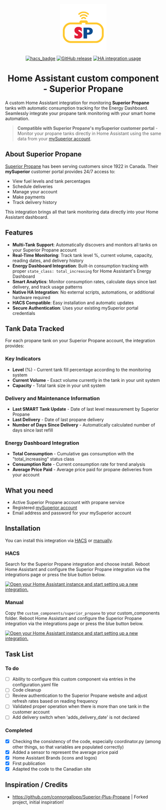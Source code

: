 <span align="center">

<a href="https://github.com/plmilord/Hass.io-custom-component-superior-propane"><img src="https://raw.githubusercontent.com/plmilord/Hass.io-custom-component-superior-propane/master/images/icon.png" width="150"></a>

[![hacs_badge](https://img.shields.io/badge/HACS-Default-orange.svg)](https://github.com/hacs/integration)
[![GitHub release](https://img.shields.io/github/release/plmilord/Hass.io-custom-component-superior-propane.svg)](https://GitHub.com/plmilord/Hass.io-custom-component-superior-propane/releases/)
[![HA integration usage](https://img.shields.io/badge/dynamic/json?color=41BDF5&logo=home-assistant&label=integration%20usage&suffix=%20installs&cacheSeconds=15600&url=https://analytics.home-assistant.io/custom_integrations.json&query=$.superior_propane.total)](https://analytics.home-assistant.io/custom_integrations.json)

# Home Assistant custom component - Superior Propane

</span>

A custom Home Assistant integration for monitoring **Superior Propane** tanks with automatic consumption tracking for the Energy Dashboard. Seamlessly integrate your propane tank monitoring with your smart home automation.

> **Compatible with Superior Propane's mySuperior customer portal** - Monitor your propane tanks directly in Home Assistant using the same data from your [mySuperior account](https://mysuperior.superiorpropane.com/account/individualLogin).

## About Superior Propane

[Superior Propane](https://mysuperior.superiorpropane.com/) has been serving customers since 1922 in Canada. Their **mySuperior** customer portal provides 24/7 access to:
- View fuel levels and tank percentages
- Schedule deliveries
- Manage your account
- Make payments
- Track delivery history

This integration brings all that tank monitoring data directly into your Home Assistant dashboard.

## Features

- **Multi-Tank Support**: Automatically discovers and monitors all tanks on your Superior Propane account
- **Real-Time Monitoring**: Track tank level %, current volume, capacity, reading dates, and delivery history
- **Energy Dashboard Integration**: Built-in consumption tracking with proper `state_class: total_increasing` for Home Assistant's Energy Dashboard
- **Smart Analytics**: Monitor consumption rates, calculate days since last delivery, and track usage patterns
- **Native HA Integration**: No external scripts, automations, or additional hardware required
- **HACS Compatible**: Easy installation and automatic updates
- **Secure Authentication**: Uses your existing mySuperior portal credentials

## Tank Data Tracked

For each propane tank on your Superior Propane account, the integration provides:

### Key Indicators
- **Level** (%) - Current tank fill percentage according to the monitoring system
- **Current Volume** - Exact volume currently in the tank in your unit system
- **Capacity** - Total tank size in your unit system

### Delivery and Maintenance Information
- **Last SMART Tank Update** - Date of last level measurement by Superior Propane
- **Last Delivery** - Date of last propane delivery
- **Number of Days Since Delivery** - Automatically calculated number of days since last refill

### Energy Dashboard Integration
- **Total Consumption** - Cumulative gas consumption with the "total_increasing" status class
- **Consumption Rate** - Current consumption rate for trend analysis
- **Average Price Paid** - Average price paid for propane deliveries from your account

## What you need

- Active Superior Propane account with propane service
- Registered [mySuperior account](https://mysuperior.superiorpropane.com/account/individualLogin)
- Email address and password for your mySuperior account

## Installation

You can install this integration via [HACS](#hacs) or [manually](#manual).

### HACS

Search for the Superior Propane integration and choose install. Reboot Home Assistant and configure the Superior Propane integration via the integrations page or press the blue button below.

[![Open your Home Assistant instance and start setting up a new integration.](https://my.home-assistant.io/badges/config_flow_start.svg)](https://my.home-assistant.io/redirect/config_flow_start/?domain=superior_propane)

### Manual

Copy the `custom_components/superior_propane` to your custom_components folder. Reboot Home Assistant and configure the Superior Propane integration via the integrations page or press the blue button below.

[![Open your Home Assistant instance and start setting up a new integration.](https://my.home-assistant.io/badges/config_flow_start.svg)](https://my.home-assistant.io/redirect/config_flow_start/?domain=superior_propane)

## Task List

### To do

- [ ] Ability to configure this custom component via entries in the configuration.yaml file
- [ ] Code cleanup
- [ ] Review authentication to the Superior Propane website and adjust refresh rates based on reading frequency
- [ ] Validated proper operation when there is more than one tank in the customer account
- [ ] Add delivery switch when 'adds_delivery_date' is not declared

### Completed

- [x] Checking the consistency of the code, especially coordinator.py (among other things, so that variables are populated correctly)
- [x] Added a sensor to represent the average price paid
- [x] Home Assistant Brands (icons and logos)
- [x] First publication
- [x] Adapted the code to the Canadian site

## Inspiration / Credits

- https://github.com/connorgallopo/Superior-Plus-Propane | Forked project, initial inspiration!
